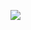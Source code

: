 [![](https://jitpack.io/v/TeamNewPipe/NewPipeExtractor.svg)](https://jitpack.io/#TeamNewPipe/NewPipeExtractor)


